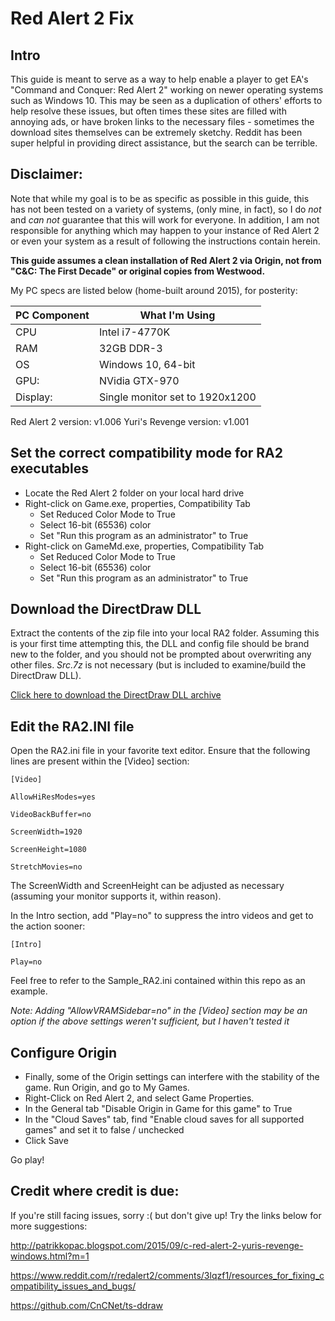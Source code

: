 # Red Alert 2 Fix

## Intro
This guide is meant to serve as a way to help enable a player to get EA's "Command and Conquer: Red Alert 2" working on newer operating systems such as Windows 10. This may be seen as a duplication of others' efforts to help resolve these issues, but often times these sites are filled with annoying ads, or have broken links to the necessary files - sometimes the download sites themselves can be extremely sketchy. Reddit has been super helpful in providing direct assistance, but the search can be terrible.

## Disclaimer:
Note that while my goal is to be as specific as possible in this guide, this has not been tested on a variety of systems, (only mine, in fact), so I do *not* and *can not* guarantee that this will work for everyone. In addition, I am not responsible for anything which may happen to your instance of Red Alert 2 or even your system as a result of following the instructions contain herein.

**This guide assumes a clean installation of Red Alert 2 via Origin, not from "C&C: The First Decade" or original copies from Westwood.**

My PC specs are listed below (home-built around 2015), for posterity:

PC Component|What I'm Using
------------|--------------
CPU|Intel i7-4770K
RAM|32GB DDR-3
OS|Windows 10, 64-bit
GPU:|NVidia GTX-970
Display:|Single monitor set to 1920x1200

Red Alert 2 version: v1.006
Yuri's Revenge version: v1.001

## Set the correct compatibility mode for RA2 executables
* Locate the Red Alert 2 folder on your local hard drive
* Right-click on Game.exe, properties, Compatibility Tab
  * Set Reduced Color Mode to True
  * Select 16-bit (65536) color 
  * Set "Run this program as an administrator" to True
* Right-click on GameMd.exe, properties, Compatibility Tab
  * Set Reduced Color Mode to True
  * Select 16-bit (65536) color 
  * Set "Run this program as an administrator" to True

## Download the DirectDraw DLL
Extract the contents of the zip file into your local RA2 folder. Assuming this is your first time attempting this, the DLL and config file should be brand new to the folder, and you should not be prompted about overwriting any other files. *Src.7z* is not necessary (but is included to examine/build the DirectDraw DLL).

[Click here to download the DirectDraw DLL archive](https://github.com/Artmageddon/RedAlert2Fix/raw/master/RA2_Windows_10_64bit.zip)

## Edit the RA2.INI file

Open the RA2.ini file in your favorite text editor. Ensure that the following lines are present within the [Video] section:

    [Video]

    AllowHiResModes=yes

    VideoBackBuffer=no

    ScreenWidth=1920

    ScreenHeight=1080

    StretchMovies=no

The ScreenWidth and ScreenHeight can be adjusted as necessary (assuming your monitor supports it, within reason).

In the Intro section, add "Play=no" to suppress the intro videos and get to the action sooner:

    [Intro]

    Play=no

Feel free to refer to the Sample_RA2.ini contained within this repo as an example.

*Note: Adding "AllowVRAMSidebar=no" in the [Video] section may be an option if the above settings weren't sufficient, but I haven't tested it*

## Configure Origin
* Finally, some of the Origin settings can interfere with the stability of the game. Run Origin, and go to My Games. 
* Right-Click on Red Alert 2, and select Game Properties.
* In the General tab "Disable Origin in Game for this game" to True
* In the "Cloud Saves" tab, find "Enable cloud saves for all supported games" and set it to false / unchecked
* Click Save

Go play!

## Credit where credit is due:

If you're still facing issues, sorry :( but don't give up! Try the links below for more suggestions:

http://patrikkopac.blogspot.com/2015/09/c-red-alert-2-yuris-revenge-windows.html?m=1

https://www.reddit.com/r/redalert2/comments/3lqzf1/resources_for_fixing_compatibility_issues_and_bugs/

https://github.com/CnCNet/ts-ddraw

